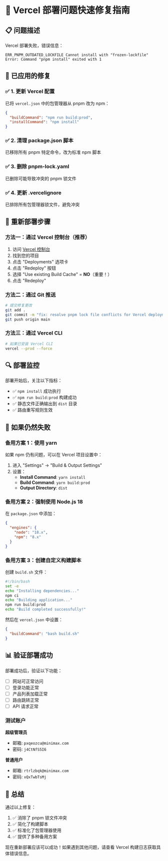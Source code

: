 # 🚀 Vercel 部署问题快速修复指南

## 📋 问题描述
Vercel 部署失败，错误信息：
```
ERR_PNPM_OUTDATED_LOCKFILE Cannot install with "frozen-lockfile"
Error: Command "pnpm install" exited with 1
```

## 🔧 已应用的修复

### ✅ 1. 更新 Vercel 配置
已将 `vercel.json` 中的包管理器从 pnpm 改为 npm：
```json
{
  "buildCommand": "npm run build:prod",
  "installCommand": "npm install"
}
```

### ✅ 2. 清理 package.json 脚本
已移除所有 pnpm 特定命令，改为标准 npm 脚本

### ✅ 3. 删除 pnpm-lock.yaml
已删除可能导致冲突的 pnpm 锁文件

### ✅ 4. 更新 .vercelignore
已排除所有包管理器锁文件，避免冲突

## 🚀 重新部署步骤

### 方法一：通过 Vercel 控制台（推荐）
1. 访问 [Vercel 控制台](https://vercel.com/dashboard)
2. 找到您的项目
3. 点击 "Deployments" 选项卡
4. 点击 "Redeploy" 按钮
5. 选择 "Use existing Build Cache" = **NO**（重要！）
6. 点击 "Redeploy"

### 方法二：通过 Git 推送
```bash
# 提交修复更改
git add .
git commit -m "fix: resolve pnpm lock file conflicts for Vercel deployment"
git push origin main
```

### 方法三：通过 Vercel CLI
```bash
# 如果已安装 Vercel CLI
vercel --prod --force
```

## 🔍 部署监控

部署开始后，关注以下指标：
- ✅ `npm install` 成功执行
- ✅ `npm run build:prod` 构建成功
- ✅ 静态文件正确输出到 `dist` 目录
- ✅ 路由重写规则生效

## 🚨 如果仍然失败

### 备用方案 1：使用 yarn
如果 npm 仍有问题，可以在 Vercel 项目设置中：
1. 进入 "Settings" → "Build & Output Settings"
2. 设置：
   - **Install Command**: `yarn install`
   - **Build Command**: `yarn build:prod`
   - **Output Directory**: `dist`

### 备用方案 2：强制使用 Node.js 18
在 `package.json` 中添加：
```json
{
  "engines": {
    "node": "18.x",
    "npm": "8.x"
  }
}
```

### 备用方案 3：创建自定义构建脚本
创建 `build.sh` 文件：
```bash
#!/bin/bash
set -e
echo "Installing dependencies..."
npm ci
echo "Building application..."
npm run build:prod
echo "Build completed successfully!"
```

然后在 `vercel.json` 中设置：
```json
{
  "buildCommand": "bash build.sh"
}
```

## 📊 验证部署成功

部署成功后，验证以下功能：
- [ ] 网站可正常访问
- [ ] 登录功能正常
- [ ] 产品列表加载正常
- [ ] 路由跳转正常
- [ ] API 请求正常

### 测试账户
**超级管理员**
- 邮箱: `pxqeozcu@minimax.com`
- 密码: `j4CtNfS5I6`

**普通用户**
- 邮箱: `rtrlzbqk@minimax.com`
- 密码: `xQxTwbTsMj`

## 🎯 总结

通过以上修复：
1. ✅ 消除了 pnpm 锁文件冲突
2. ✅ 简化了构建脚本
3. ✅ 标准化了包管理器使用
4. ✅ 提供了多种备用方案

现在重新部署应该可以成功！如果遇到其他问题，请查看 Vercel 构建日志获取具体错误信息。